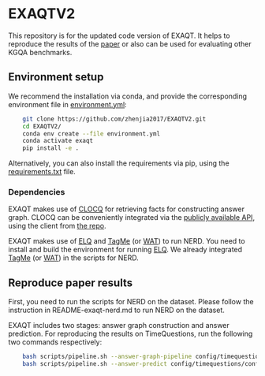 EXAQTV2
============

This repository is for the updated code version of EXAQT. It helps to reproduce the results of the [paper](https://arxiv.org/abs/2109.08935) or also can be used for evaluating other KGQA benchmarks.

## Environment setup
We recommend the installation via conda, and provide the corresponding environment file in [environment.yml](environment.yml):

```bash
    git clone https://github.com/zhenjia2017/EXAQTV2.git
    cd EXAQTV2/
    conda env create --file environment.yml
    conda activate exaqt
    pip install -e .
```
Alternatively, you can also install the requirements via pip, using the [requirements.txt](requirements.txt) file. 

### Dependencies
EXAQT makes use of [CLOCQ](https://github.com/PhilippChr/CLOCQ) for retrieving facts for constructing answer graph.
CLOCQ can be conveniently integrated via the [publicly available API](https://clocq.mpi-inf.mpg.de), using the client from [the repo](https://github.com/PhilippChr/CLOCQ).  

EXAQT makes use of [ELQ](https://github.com/facebookresearch/BLINK/tree/master/elq) and [TagMe](https://sobigdata.d4science.org/web/tagme/tagme-help) (or [WAT](https://sobigdata.d4science.org/web/tagme/wat-api)) to run NERD.
You need to install and build the environment for running [ELQ](https://github.com/facebookresearch/BLINK/tree/master/elq). We already integrated [TagMe](https://sobigdata.d4science.org/web/tagme/tagme-help) (or [WAT](https://sobigdata.d4science.org/web/tagme/wat-api)) in the scripts for NERD.

## Reproduce paper results
First, you need to run the scripts for NERD on the dataset. Please follow the instruction in README-exaqt-nerd.md to run NERD on the dataset.

EXAQT includes two stages: answer graph construction and answer prediction.
For reproducing the results on TimeQuestions, run the following two commands respectively:
``` bash
    bash scripts/pipeline.sh --answer-graph-pipeline config/timequestions/config.yml
    bash scripts/pipeline.sh --answer-predict config/timequestions/config.yml
```


